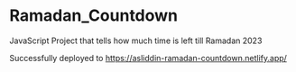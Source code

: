 # Ramadan_Countdown

JavaScript Project that tells how much time is left till Ramadan 2023

Successfully deployed to https://asliddin-ramadan-countdown.netlify.app/
